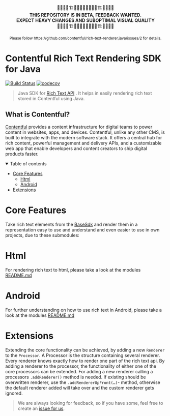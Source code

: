<p align="center">
  🚧🚧🚧🚧🏗️👷🚧🚧👨‍💻🚧🚧👷🏗️🚧🚧🚧🚧<br>
  <b>
    THIS REPOSITORY IS IN BETA, FEEDBACK WANTED.<br>
    EXPECT HEAVY CHANGES AND SUBOPTIMAL VISUAL QUALITY
  </b>
  <br>
  🚧🚧🚧🚧🏗️👷🚧🚧👨‍💻🚧🚧👷🏗️🚧🚧🚧🚧<br>
  <br>
  <sup>Please follow https://github.com/contentful/rich-text-renderer.java/issues/2 for details.</sup>
</p>


Contentful Rich Text Rendering SDK for Java
===========================================

[![Build Status](https://travis-ci.org/contentful/rich-text-rendering.java.svg)](https://travis-ci.org/contentful/rich-text-rendering.java/builds#)
[![codecov](https://codecov.io/gh/contentful/rich-text-rendering.java/branch/master/graph/badge.svg)](https://codecov.io/gh/contentful/rich-text-rendering.java)


> Java SDK for [Rich Text API](https://www.contentful.com/developers/docs/tutorials/general/rich-text-field-type-alpha/) . It helps in easily rendering rich text stored in Contentful using Java.


What is Contentful?
-------------------
[Contentful](https://www.contentful.com) provides a content infrastructure for digital teams to power content in websites, apps, and devices. Contentful, unlike any other CMS, is built to integrate with the modern software stack. It offers a central hub for rich content, powerful management and delivery APIs, and a customizable web app that enable developers and content creators to ship digital products faster.

<details open>
<summary>Table of contents</summary>

<!-- TOC -->
- [Core Features](#core-features)
  - [Html](#html)
  - [Android](#android)
- [Extensions](#extensions)

</details>

<!-- /TOC -->

Core Features
=============

Take rich text elements from the [BaseSdk](https://github.com/contentful/contentful.java) and render them in a representation easy to use and understand and even easier to use in own projects, due to these submodules:

Html
====

For rendering rich text to html, please take a look at the modules [README.md](html/README.md)

Android
=======

For further understanding on how to use rich text in Android, please take a look at the modules [README.md](android/README.md)


Extensions
==========

Extending the core functionality can be achieved, by adding a new `Renderer` to the `Processor`. A Processor is the structure containing several renderer. Every renderer knows exactly how to render one part of the rich text api. By adding a renderer to the processor, the functionality of either one of the core processors can be extended. For adding a new renderer calling a processors `.addRenderer()` method is needed. If existing should be overwritten renderer, use the `.addRendererUpFront(…)`- method, otherwise the default renderer added will take over and the custom renderer gets ignored.

> We are always looking for feedback, so if you have some, feel free to create an [issue for us](https://github.com/contentful/rich-text-renderer.java/issues/new).
